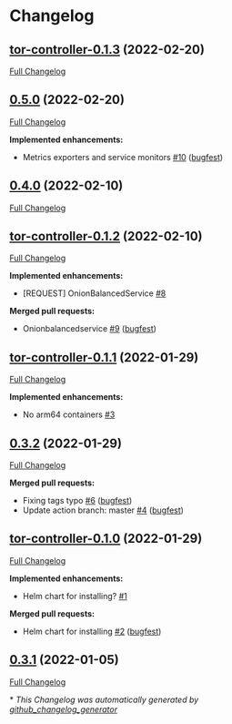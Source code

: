 # Changelog

## [tor-controller-0.1.3](https://github.com/bugfest/tor-controller/tree/tor-controller-0.1.3) (2022-02-20)

[Full Changelog](https://github.com/bugfest/tor-controller/compare/0.5.0...tor-controller-0.1.3)

## [0.5.0](https://github.com/bugfest/tor-controller/tree/0.5.0) (2022-02-20)

[Full Changelog](https://github.com/bugfest/tor-controller/compare/0.4.0...0.5.0)

**Implemented enhancements:**

- Metrics exporters and service monitors [\#10](https://github.com/bugfest/tor-controller/pull/10) ([bugfest](https://github.com/bugfest))

## [0.4.0](https://github.com/bugfest/tor-controller/tree/0.4.0) (2022-02-10)

[Full Changelog](https://github.com/bugfest/tor-controller/compare/tor-controller-0.1.2...0.4.0)

## [tor-controller-0.1.2](https://github.com/bugfest/tor-controller/tree/tor-controller-0.1.2) (2022-02-10)

[Full Changelog](https://github.com/bugfest/tor-controller/compare/tor-controller-0.1.1...tor-controller-0.1.2)

**Implemented enhancements:**

- \[REQUEST\] OnionBalancedService [\#8](https://github.com/bugfest/tor-controller/issues/8)

**Merged pull requests:**

- Onionbalancedservice [\#9](https://github.com/bugfest/tor-controller/pull/9) ([bugfest](https://github.com/bugfest))

## [tor-controller-0.1.1](https://github.com/bugfest/tor-controller/tree/tor-controller-0.1.1) (2022-01-29)

[Full Changelog](https://github.com/bugfest/tor-controller/compare/0.3.2...tor-controller-0.1.1)

**Implemented enhancements:**

- No arm64 containers [\#3](https://github.com/bugfest/tor-controller/issues/3)

## [0.3.2](https://github.com/bugfest/tor-controller/tree/0.3.2) (2022-01-29)

[Full Changelog](https://github.com/bugfest/tor-controller/compare/tor-controller-0.1.0...0.3.2)

**Merged pull requests:**

- Fixing tags typo [\#6](https://github.com/bugfest/tor-controller/pull/6) ([bugfest](https://github.com/bugfest))
- Update action branch: master [\#4](https://github.com/bugfest/tor-controller/pull/4) ([bugfest](https://github.com/bugfest))

## [tor-controller-0.1.0](https://github.com/bugfest/tor-controller/tree/tor-controller-0.1.0) (2022-01-29)

[Full Changelog](https://github.com/bugfest/tor-controller/compare/0.3.1...tor-controller-0.1.0)

**Implemented enhancements:**

- Helm chart for installing? [\#1](https://github.com/bugfest/tor-controller/issues/1)

**Merged pull requests:**

- Helm chart for installing [\#2](https://github.com/bugfest/tor-controller/pull/2) ([bugfest](https://github.com/bugfest))

## [0.3.1](https://github.com/bugfest/tor-controller/tree/0.3.1) (2022-01-05)

[Full Changelog](https://github.com/bugfest/tor-controller/compare/e261c6b6023685063774c7264b86f8d5b71d29b2...0.3.1)



\* *This Changelog was automatically generated by [github_changelog_generator](https://github.com/github-changelog-generator/github-changelog-generator)*
